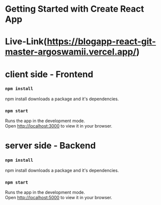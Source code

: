 # Getting Started with Create React App

# Live-Link(https://blogapp-react-git-master-argoswamii.vercel.app/)

# client side - Frontend

### `npm install`
npm install downloads a package and it's dependencies.

### `npm start`

Runs the app in the development mode.\
Open [http://localhost:3000](http://localhost:3000) to view it in your browser.
    
    
# server side - Backend

### `npm install`
npm install downloads a package and it's dependencies.

### `npm start`

Runs the app in the development mode.\
Open [http://localhost:5000](http://localhost:5000) to view it in your browser.


